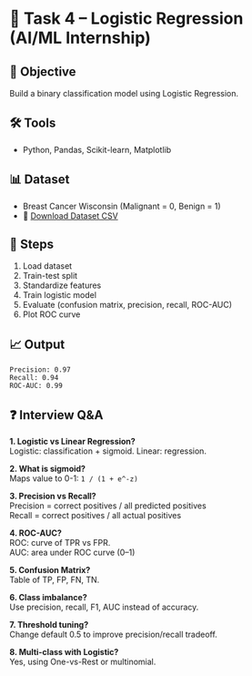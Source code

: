 # 🧠 Task 4 – Logistic Regression (AI/ML Internship)

## 🎯 Objective
Build a binary classification model using Logistic Regression.

## 🛠 Tools
- Python, Pandas, Scikit-learn, Matplotlib

## 📊 Dataset
- Breast Cancer Wisconsin (Malignant = 0, Benign = 1)  
- 📎 [Download Dataset CSV](breast_cancer_dataset.csv)

## 🔧 Steps
1. Load dataset
2. Train-test split
3. Standardize features
4. Train logistic model
5. Evaluate (confusion matrix, precision, recall, ROC-AUC)
6. Plot ROC curve

## 📈 Output
```
Precision: 0.97
Recall: 0.94
ROC-AUC: 0.99
```

## ❓ Interview Q&A

**1. Logistic vs Linear Regression?**  
Logistic: classification + sigmoid. Linear: regression.

**2. What is sigmoid?**  
Maps value to 0-1: `1 / (1 + e^-z)`

**3. Precision vs Recall?**  
Precision = correct positives / all predicted positives  
Recall = correct positives / all actual positives

**4. ROC-AUC?**  
ROC: curve of TPR vs FPR.  
AUC: area under ROC curve (0–1)

**5. Confusion Matrix?**  
Table of TP, FP, FN, TN.

**6. Class imbalance?**  
Use precision, recall, F1, AUC instead of accuracy.

**7. Threshold tuning?**  
Change default 0.5 to improve precision/recall tradeoff.

**8. Multi-class with Logistic?**  
Yes, using One-vs-Rest or multinomial.
